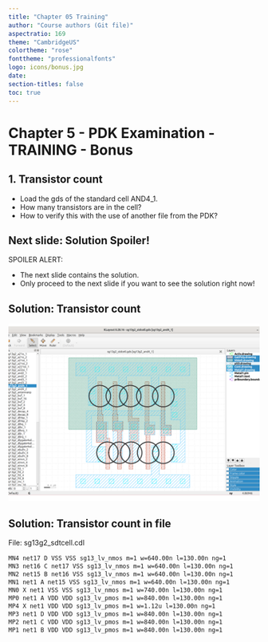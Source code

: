 ```yaml
---
title: "Chapter 05 Training"
author: "Course authors (Git file)"
aspectratio: 169
theme: "CambridgeUS"
colortheme: "rose"
fonttheme: "professionalfonts"
logo: icons/bonus.jpg
date:
section-titles: false
toc: true
---
```


# Chapter 5 - PDK Examination - TRAINING - Bonus

## 1. Transistor count

* Load the gds of the standard cell AND4_1.
* How many transistors are in the cell?
* How to verify this with the use of another file from the PDK?

## Next slide: Solution Spoiler!

SPOILER ALERT:

* The next slide contains the solution.
* Only proceed to the next slide if you want to see the solution right now!

## Solution: Transistor count

![AND4_1](pics_training/08_klayout.png "AND4_1")

## Solution: Transistor count in file

File: sg13g2_sdtcell.cdl

```
MN4 net17 D VSS VSS sg13_lv_nmos m=1 w=640.00n l=130.00n ng=1
MN3 net16 C net17 VSS sg13_lv_nmos m=1 w=640.00n l=130.00n ng=1
MN2 net15 B net16 VSS sg13_lv_nmos m=1 w=640.00n l=130.00n ng=1
MN1 net1 A net15 VSS sg13_lv_nmos m=1 w=640.00n l=130.00n ng=1
MN0 X net1 VSS VSS sg13_lv_nmos m=1 w=740.00n l=130.00n ng=1
MP0 net1 A VDD VDD sg13_lv_pmos m=1 w=840.00n l=130.00n ng=1
MP4 X net1 VDD VDD sg13_lv_pmos m=1 w=1.12u l=130.00n ng=1
MP3 net1 D VDD VDD sg13_lv_pmos m=1 w=840.00n l=130.00n ng=1
MP2 net1 C VDD VDD sg13_lv_pmos m=1 w=840.00n l=130.00n ng=1
MP1 net1 B VDD VDD sg13_lv_pmos m=1 w=840.00n l=130.00n ng=1
```

